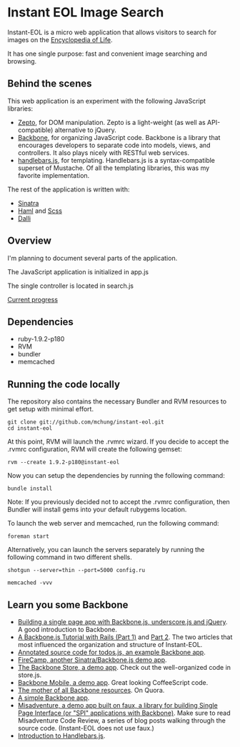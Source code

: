 # Instant EOL Image Search

Instant-EOL is a micro web application that allows visitors to search for
images on the [Encyclopedia of Life][1].

It has one single purpose: fast and convenient image searching and browsing.

## Behind the scenes

This web application is an experiment with the following JavaScript libraries:

* [Zepto][13], for DOM manipulation. Zepto is a light-weight (as well as API-compatible) alternative to jQuery.
* [Backbone][14], for organizing JavaScript code. Backbone is a library that encourages developers to separate code into models, views, and controllers. It also plays nicely with RESTful web services.
* [handlebars.js][15], for templating.  Handlebars.js is a syntax-compatible superset of Mustache.  Of all the templating libraries, this was my favorite implementation.

The rest of the application is written with:

* [Sinatra][16]
* [Haml][17] and [Scss][18]
* [Dalli][19]

## Overview

I'm planning to document several parts of the application.

The JavaScript application is initialized in app.js

<script src="https://gist.github.com/992681.js?file=app.js"></script>

The single controller is located in search.js

<script src="https://gist.github.com/992681.js?file=search.js"></script>

[Current progress][21]

## Dependencies

* ruby-1.9.2-p180
* RVM
* bundler
* memcached

## Running the code locally

The repository also contains the necessary Bundler and RVM resources to get
setup with minimal effort.

    git clone git://github.com/mchung/instant-eol.git
    cd instant-eol

At this point, RVM will launch the .rvmrc wizard.  If you decide to
accept the .rvmrc configuration, RVM will create the following gemset:

    rvm --create 1.9.2-p180@instant-eol

Now you can setup the dependencies by running the following command:

    bundle install

Note: If you previously decided not to accept the .rvmrc configuration,
then Bundler will install gems into your default rubygems location.

To launch the web server and memcached, run the following command:

    foreman start

Alternatively, you can launch the servers separately by running the following
command in two different shells.

    shotgun --server=thin --port=5000 config.ru

    memcached -vvv

## Learn you some Backbone

* [Building a single page app with Backbone.js, underscore.js and jQuery][2].  A good introduction to Backbone.
* [A Backbone.js Tutorial with Rails (Part 1)][5] and [Part 2][6].  The two articles that most influenced the organization and structure of Instant-EOL.
* [Annotated source code for todos.js, an example Backbone app][7].
* [FireCamp, another Sinatra/Backbone.js demo app][8].
* [The Backbone Store, a demo app][3].  Check out the well-organized code in store.js.
* [Backbone Mobile, a demo app][9]. Great looking CoffeeScript code.
* [The mother of all Backbone resources][10]. On Quora.
* [A simple Backbone app][12].
* [Misadventure, a demo app built on faux, a library for building Single Page Interface (or "SPI" applications with Backbone)][4].  Make sure to read Misadventure Code Review, a series of blog posts walking through the source code.  (Instant-EOL does not use faux.)
* [Introduction to Handlebars.js][11].


[1]: http://eol.org

[2]: http://andyet.net/blog/2010/oct/29/building-a-single-page-app-with-backbonejs-undersc

[3]: http://elfsternberg.com/projects/backbone_store

[4]: https://github.com/unspace/faux/tree/master/examples/misadventure

[5]: http://www.jamesyu.org/2011/01/27/cloudedit-a-backbone-js-tutorial-by-example

[6]: http://www.jamesyu.org/2011/02/09/backbone.js-tutorial-with-rails-part-2

[7]: http://documentcloud.github.com/backbone/docs/todos.html

[8]: http://ryandotsmith.heroku.com/2010/10/a-backbone-js-demo-app-sinatra-backend.html

[9]: http://bennolan.com/2010/11/24/backbone-jquery-demo.html

[10]: http://www.quora.com/What-are-some-good-resources-for-Backbone-js

[11]: http://thinkvitamin.com/code/handlebars-js-part-2-partials-and-helpers

[12]: https://gist.github.com/828553

[13]: http://zeptojs.com

[14]: http://documentcloud.github.com/backbone

[15]: http://handlebars.strobeapp.com

[16]: http://sinatrarb.com

[17]: http://haml-lang.com

[18]: http://sass-lang.com

[19]: https://github.com/mperham/dalli

[21]: https://gist.github.com/992681